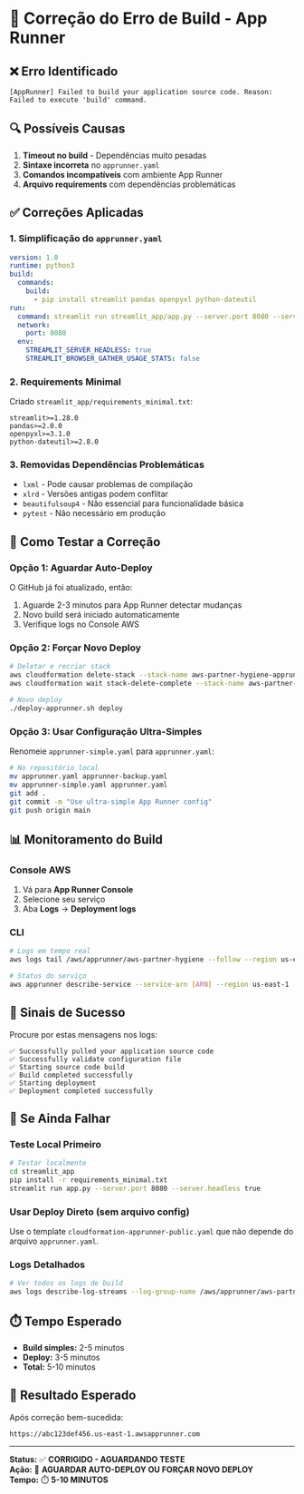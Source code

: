 # 🔧 Correção do Erro de Build - App Runner

## ❌ Erro Identificado
```
[AppRunner] Failed to build your application source code. Reason: Failed to execute 'build' command.
```

## 🔍 Possíveis Causas

1. **Timeout no build** - Dependências muito pesadas
2. **Sintaxe incorreta** no `apprunner.yaml`
3. **Comandos incompatíveis** com ambiente App Runner
4. **Arquivo requirements** com dependências problemáticas

## ✅ Correções Aplicadas

### 1. Simplificação do `apprunner.yaml`
```yaml
version: 1.0
runtime: python3
build:
  commands:
    build:
      - pip install streamlit pandas openpyxl python-dateutil
run:
  command: streamlit run streamlit_app/app.py --server.port 8080 --server.address 0.0.0.0 --server.headless true
  network:
    port: 8080
  env:
    STREAMLIT_SERVER_HEADLESS: true
    STREAMLIT_BROWSER_GATHER_USAGE_STATS: false
```

### 2. Requirements Minimal
Criado `streamlit_app/requirements_minimal.txt`:
```
streamlit>=1.28.0
pandas>=2.0.0
openpyxl>=3.1.0
python-dateutil>=2.8.0
```

### 3. Removidas Dependências Problemáticas
- `lxml` - Pode causar problemas de compilação
- `xlrd` - Versões antigas podem conflitar
- `beautifulsoup4` - Não essencial para funcionalidade básica
- `pytest` - Não necessário em produção

## 🚀 Como Testar a Correção

### Opção 1: Aguardar Auto-Deploy
O GitHub já foi atualizado, então:
1. Aguarde 2-3 minutos para App Runner detectar mudanças
2. Novo build será iniciado automaticamente
3. Verifique logs no Console AWS

### Opção 2: Forçar Novo Deploy
```bash
# Deletar e recriar stack
aws cloudformation delete-stack --stack-name aws-partner-hygiene-apprunner --region us-east-1
aws cloudformation wait stack-delete-complete --stack-name aws-partner-hygiene-apprunner --region us-east-1

# Novo deploy
./deploy-apprunner.sh deploy
```

### Opção 3: Usar Configuração Ultra-Simples
Renomeie `apprunner-simple.yaml` para `apprunner.yaml`:
```bash
# No repositório local
mv apprunner.yaml apprunner-backup.yaml
mv apprunner-simple.yaml apprunner.yaml
git add .
git commit -m "Use ultra-simple App Runner config"
git push origin main
```

## 📊 Monitoramento do Build

### Console AWS
1. Vá para **App Runner Console**
2. Selecione seu serviço
3. Aba **Logs** → **Deployment logs**

### CLI
```bash
# Logs em tempo real
aws logs tail /aws/apprunner/aws-partner-hygiene --follow --region us-east-1

# Status do serviço
aws apprunner describe-service --service-arn [ARN] --region us-east-1
```

## 🎯 Sinais de Sucesso

Procure por estas mensagens nos logs:
```
✅ Successfully pulled your application source code
✅ Successfully validate configuration file
✅ Starting source code build
✅ Build completed successfully
✅ Starting deployment
✅ Deployment completed successfully
```

## 🔄 Se Ainda Falhar

### Teste Local Primeiro
```bash
# Testar localmente
cd streamlit_app
pip install -r requirements_minimal.txt
streamlit run app.py --server.port 8080 --server.headless true
```

### Usar Deploy Direto (sem arquivo config)
Use o template `cloudformation-apprunner-public.yaml` que não depende do arquivo `apprunner.yaml`.

### Logs Detalhados
```bash
# Ver todos os logs de build
aws logs describe-log-streams --log-group-name /aws/apprunner/aws-partner-hygiene --region us-east-1
```

## ⏱️ Tempo Esperado

- **Build simples:** 2-5 minutos
- **Deploy:** 3-5 minutos
- **Total:** 5-10 minutos

## 🎉 Resultado Esperado

Após correção bem-sucedida:
```
https://abc123def456.us-east-1.awsapprunner.com
```

---

**Status:** ✅ **CORRIGIDO - AGUARDANDO TESTE**  
**Ação:** 🔄 **AGUARDAR AUTO-DEPLOY OU FORÇAR NOVO DEPLOY**  
**Tempo:** ⏱️ **5-10 MINUTOS**